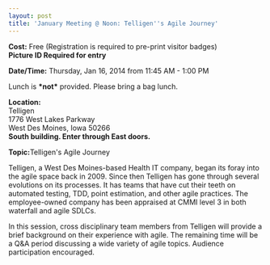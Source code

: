 ```yaml
---
layout: post
title: 'January Meeting @ Noon: Telligen''s Agile Journey'
---
```

<p><strong>Cost:</strong> Free (Registration is required to pre-print visitor badges)<br />
<strong>Picture ID Required for entry</strong></p>

<p><strong>Date/Time:</strong> Thursday, Jan 16, 2014 from 11:45 AM - 1:00 PM</p>
<p>Lunch is <strong>*not*</strong> provided. Please bring a bag lunch.</p>
<p><strong>Location:</strong><br />
Telligen<br />
1776 West Lakes Parkway<br />
West Des Moines, Iowa 50266<br />
<strong>South building. Enter through East doors.</strong></p>

<p><strong>Topic:</strong>Telligen's Agile Journey</p>
<div><p>Telligen, a West Des Moines-based Health IT company, began its foray into the agile space back in 2009. Since then Telligen has gone through several evolutions on its processes. It has teams that have cut their teeth on automated testing, TDD, point estimation, and other agile practices. The employee-owned company has been appraised at CMMI level 3 in both waterfall and agile SDLCs.</p>
<p>In this session, cross disciplinary team members from Telligen will provide a brief background on their experience with agile. The remaining time will be a Q&amp;A period discussing a wide variety of agile topics. Audience participation encouraged.</p></div>
